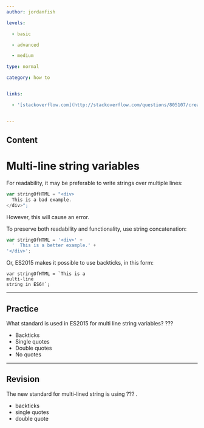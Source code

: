 ```yaml
---
author: jordanfish

levels:

  - basic

  - advanced

  - medium

type: normal

category: how to


links:

  - '[stackoverflow.com](http://stackoverflow.com/questions/805107/creating-multiline-strings-in-javascript/6247331#6247331){website}'


---
```

## Content
# Multi-line string variables

For readability, it may be preferable to write strings over multiple lines:

```javascript
var stringOfHTML = "<div>
  This is a bad example.
</div>";
```
However, this will cause an error. 


To preserve both readability and functionality, use string concatenation:

```javascript
var stringOfHTML = '<div>' +
  '  This is a better example.' +
'</div>';
```

Or, ES2015 makes it possible to use backticks, in this form:

```
var stringOfHTML = `This is a 
multi-line
string in ES6!`;
```

---
## Practice

What standard is used in ES2015 for multi line string variables? ???


* Backticks
* Single quotes
* Double quotes
* No quotes

---
## Revision

The new standard for multi-lined string is using ??? .


* backticks
* single quotes
* double quote

